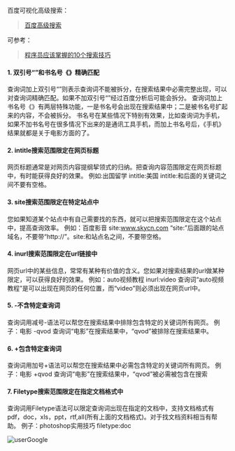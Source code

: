 百度可视化高级搜索：

> [百度高级搜索](https://www.baidu.com/gaoji/advanced.html)

可参考：
> [程序员应该掌握的10个搜索技巧](http://www.imooc.com/article/4071)

#### 1. 双引号“”和书名号《》精确匹配
查询词加上双引号“”则表示查询词不能被拆分，在搜索结果中必需完整出现，可以对查询词精确匹配。如果不加双引号“”经过百度分析后可能会拆分。
查询词加上书名号《》有两层特殊功能，一是书名号会出现在搜索结果中；二是被书名号扩起来的内容，不会被拆分。 书名号在某些情况下特别有效果，比如查询词为手机，如果不加书名号在很多情况下出来的是通讯工具手机，而加上书名号后，《手机》结果就都是关于电影方面的了。

#### 2. intitle搜索范围限定在网页标题
网页标题通常是对网页内容提纲挈领式的归纳。把查询内容范围限定在网页标题中，有时能获得良好的效果。
例如:出国留学 intitle:美国
intitle:和后面的关键词之间不要有空格。

#### 3. site搜索范围限定在特定站点中
您如果知道某个站点中有自己需要找的东西，就可以把搜索范围限定在这个站点中，提高查询效率。
例如：百度影音 site:www.skycn.com
“site:”后面跟的站点域名，不要带“http://”。site:和站点名之间，不要带空格。

#### 4. inurl搜索范围限定在url链接中
网页url中的某些信息，常常有某种有价值的含义。您如果对搜索结果的url做某种限定，可以获得良好的效果。
例如：auto视频教程 inurl:video
查询词“auto视频教程”是可以出现在网页的任何位置，而“video”则必须出现在网页url中。

#### 5. -不含特定查询词
查询词用减号-语法可以帮您在搜索结果中排除包含特定的关键词所有网页。
例子：电影 -qvod
查询词“电影”在搜索结果中，“qvod”被排除在搜索结果中。

#### 6. +包含特定查询词
查询词用加号+语法可以帮您在搜索结果中必需包含特定的关键词所有网页。
例子：电影 +qvod
查询词“电影”在搜索结果中，“qvod”被必需被包含在搜索

#### 7. Filetype搜索范围限定在指定文档格式中
查询词用Filetype语法可以限定查询词出现在指定的文档中，支持文档格式有pdf，doc，xls，ppt，rtf,all(所有上面的文档格式)。对于找文档资料相当有帮助。
例子：photoshop实用技巧 filetype:doc

![userGoogle](F:\book\skill\image\userGoogle.jpg)
